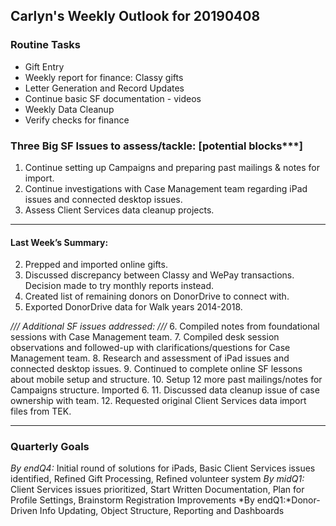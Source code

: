 ## Carlyn's Weekly Outlook for 20190408
### Routine Tasks
* Gift Entry
* Weekly report for finance: Classy gifts
* Letter Generation and Record Updates
* Continue basic SF documentation - videos
* Weekly Data Cleanup
* Verify checks for finance

### Three Big SF Issues to assess/tackle: [potential blocks***]
1. Continue setting up Campaigns and preparing past mailings & notes for import.
3. Continue investigations with Case Management team regarding iPad issues and connected desktop issues. 
4. Assess Client Services data cleanup projects.

- - - -
#### Last Week’s Summary:
2. Prepped and imported online gifts.
3. Discussed discrepancy between Classy and WePay transactions.  Decision made to try monthly reports instead.
4. Created list of remaining donors on DonorDrive to connect with. 
5. Exported DonorDrive data for Walk years 2014-2018. 

*/// Additional SF issues addressed: ///*
6. Compiled notes from foundational sessions with Case Management team.
7. Compiled desk session observations and followed-up with clarifications/questions for Case Management team. 
8. Research and assessment of iPad issues and connected desktop issues. 
9. Continued to complete online SF lessons about mobile setup and structure.
10. Setup 12 more past mailings/notes for Campaigns structure.  Imported 6.
11. Discussed data cleanup issue of case ownership with team. 
12. Requested original Client Services data import files from TEK.

- - - -
### Quarterly Goals
*By endQ4:* Initial round of solutions for iPads, Basic Client Services issues identified, Refined Gift Processing, Refined volunteer system
*By midQ1:* Client Services issues prioritized, Start Written Documentation, Plan for Profile Settings, Brainstorm Registration Improvements
*By endQ1:*Donor-Driven Info Updating, Object Structure, Reporting and Dashboards
<!--stackedit_data:
eyJoaXN0b3J5IjpbMjA1NDI2NDI2Miw3NDAxMTg3NzAsLTk1Nj
g5NTI3MCw0Nzc0MjY4ODddfQ==
-->